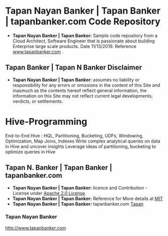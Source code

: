 

# Tapan Nayan Banker | Tapan Banker | tapanbanker.com Code Repository 

- **Tapan Nayan Banker | Tapan Banker:** Sample code repository from a Cloud Architect, Software Engineer that is passionate about building Enterprise large scale products. Date 11/13/2019. Reference www.tapanbanker.com .

## Tapan Banker | Tapan N Banker  Disclaimer
- **Tapan Nayan Banker | Tapan Banker:** assumes no liability or responsibility for any errors or omissions in the content of this Site and inasmuch as the contents hereof reflect general information, the information on this Site may not reflect current legal developments, verdicts, or settlements.


# Hive-Programming

End-to-End Hive : HQL, Partitioning, Bucketing, UDFs, Windowing, Optimization, Map Joins, Indexes
Write complex analytical queries on data in Hive and uncover insights
Leverage ideas of partitioning, bucketing to optimize queries in Hive


## Tapan N. Banker | Tapan Banker | tapanbanker.com 
- **Tapan Nayan Banker | Tapan Banker:** licence and Contribution - License under [Apache 2.0 License](https://github.com/grafana/grafana/blob/master/LICENSE).
- **Tapan Nayan Banker | Tapan Banker:** Reference for More details at [MIT](https://choosealicense.com/licenses/mit/)
- **Tapan Nayan Banker | Tapan Banker:**   tapanbanker.com [Tapan](http://www.tapanbanker.com/)

### Tapan Nayan Banker 
http://www.tapanbanker.com
